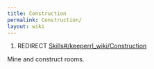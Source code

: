 ```yaml
---
title: Construction
permalink: Construction/
layout: wiki
---
```


1.  REDIRECT [Skills\#/keeperrl_wiki/Construction](/keeperrl_wiki/Construction "wikilink")

Mine and construct rooms.
